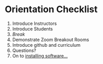 # Orientation Checklist

1. Introduce Instructors
1. Introduce Students
1. _Break_
1. Demonstrate Zoom Breakout Rooms
1. Introduce github and curriculum
1. Questions?
1. On to [installing software...](./installations.md)
